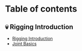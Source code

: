 # Table of contents

## 💀 Rigging Introduction

* [Rigging Introduction](README.md)
* [Joint Basics](rigging-introduction/joint-basics.md)
